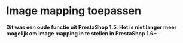 # Image mapping toepassen

**Dit was een oude functie uit PrestaShop 1.5. Het is niet langer meer mogelijk om image mapping in te stellen in PrestaShop 1.6+**

